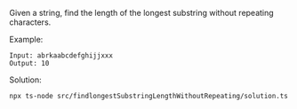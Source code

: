 Given a string, find the length of the longest substring without repeating characters.

Example:
```
Input: abrkaabcdefghijjxxx
Output: 10
```

Solution:
```shell script
npx ts-node src/findlongestSubstringLengthWithoutRepeating/solution.ts
```